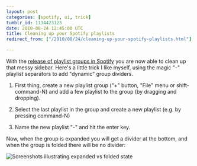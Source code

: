 ```yaml
---
layout: post
categories: [spotify, ui, trick]
tumblr_id: 1134423123  
date: 2010-08-24 12:45:00 UTC
title: Cleaning up your Spotify playlists
redirect_from: ["/2010/08/24/cleaning-up-your-spotify-playlists.html"]

---
```


With the [release of playlist groups in Spotify](https://www.spotify.com/uk/blog/archives/2010/08/24/playlist-folders/) you are now able to clean up that messy sidebar. Here's a little trick I like myself, using the magic "-" playlist separators to add "dynamic" group dividers.

1. First thing, create a new playlist group ("+" button, "File" menu or shift-command-N) and add a few playlist to the group (by dragging and dropping).

2. Select the last playlist in the group and create a new playlist (e.g. by pressing command-N)

3. Name the new playlist "-" and hit the enter key.

Now, when the group is expanded you will get a divider at the bottom, and when the group is folded there will be no divider:

<img src="//farm5.static.flickr.com/4118/4922904387_a13735e0b7_o.png" alt="Screenshots illustrating expanded vs folded state">